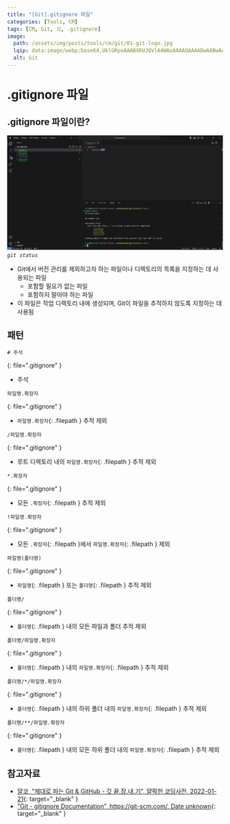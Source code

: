 ```yaml
---
title: "[Git].gitignore 파일"
categories: [Tools, CM]
tags: [CM, Git, 깃, .gitignore]
image:
  path: /assets/img/posts/tools/cm/git/01-git-logo.jpg
  lqip: data:image/webp;base64,UklGRpoAAABXRUJQVlA4WAoAAAAQAAAADwAABwAAQUxQSDIAAAARL0AmbZurmr57yyIiqE8oiG0bejIYEQTgqiDA9vqnsUSI6H+oAERp2HZ65qP/VIAWAFZQOCBCAAAA8AEAnQEqEAAIAAVAfCWkAALp8sF8rgRgAP7o9FDvMCkMde9PK7euH5M1m6VWoDXf2FkP3BqV0ZYbO6NA/VFIAAAA
  alt: Git
---
```


# .gitignore 파일

## .gitignore 파일이란?

![01-git-status](/assets/img/posts/tools/cm/git/.gitignore-file/01-git-status.jpg)
*`git status`*

- Git에서 버전 관리를 제외하고자 하는 파일이나 디렉토리의 목록을 지정하는 데 사용되는 파일
	+ 포함할 필요가 없는 파일
	+ 포함하지 말아야 하는 파일
- 이 파일은 작업 디렉토리 내에 생성되며, Git이 파일을 추적하지 않도록 지정하는 데 사용됨

## 패턴

```
# 주석
```
{: file=".gitignore" }

- 주석

```
파일명.확장자
```
{: file=".gitignore" }

- `파일명.확장자`{: .filepath } 추적 제외

```
/파일명.확장자
```
{: file=".gitignore" }

- 루트 디렉토리 내의 `파일명.확장자`{: .filepath } 추적 제외

```
*.확장자
```
{: file=".gitignore" }

- 모든 `.확장자`{: .filepath } 추적 제외

```
!파일명.확장자
```
{: file=".gitignore" }

- 모든 `.확장자`{: .filepath }에서 `파일명.확장자`{: .filepath } 제외

```
파일명(폴더명)
```
{: file=".gitignore" }

- `파일명`{: .filepath } 또는 `폴더명`{: .filepath } 추적 제외

```
폴더명/
```
{: file=".gitignore" }

- `폴더명`{: .filepath } 내의 모든 파일과 폴더 추적 제외

```
폴더명/파일명.확장자
```
{: file=".gitignore" }

- `폴더명`{: .filepath } 내의 `파일명.확장자`{: .filepath } 추적 제외

```
폴더명/*/파일명.확장자
```
{: file=".gitignore" }

- `폴더명`{: .filepath } 내의 하위 폴더 내의 `파일명.확장자`{: .filepath } 추적 제외

```
폴더명/**/파일명.확장자
```
{: file=".gitignore" }

- `폴더명`{: .filepath } 내의 모든 하위 폴더 내의 `파일명.확장자`{: .filepath } 추적 제외

## 참고자료

- [얄코, "제대로 파는 Git & GitHub - 깃 끝.장.내.기", 얄팍한 코딩사전, 2022-01-21](https://www.youtube.com/watch?v=1I3hMwQU6GU){: target="_blank" }
- ["Git - gitignore Documentation", https://git-scm.com/, Date unknown](https://git-scm.com/docs/gitignore){: target="_blank" }